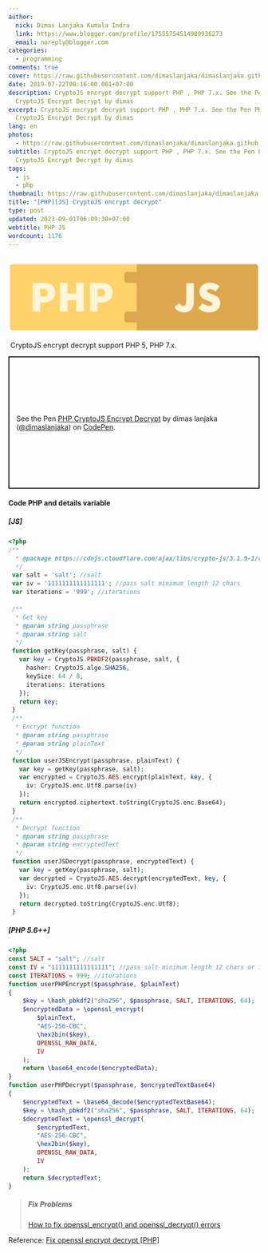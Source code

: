 ```yaml
---
author:
  nick: Dimas Lanjaka Kumala Indra
  link: https://www.blogger.com/profile/17555754514989936273
  email: noreply@blogger.com
categories:
  - programming
comments: true
cover: https://raw.githubusercontent.com/dimaslanjaka/dimaslanjaka.github.io/master/assets/img/phpjs.png
date: 2019-07-22T00:16:00.001+07:00
description: CryptoJS encrypt decrypt support PHP , PHP 7.x. See the Pen PHP
  CryptoJS Encrypt Decrypt by dimas
excerpt: CryptoJS encrypt decrypt support PHP , PHP 7.x. See the Pen PHP
  CryptoJS Encrypt Decrypt by dimas
lang: en
photos:
  - https://raw.githubusercontent.com/dimaslanjaka/dimaslanjaka.github.io/master/assets/img/phpjs.png
subtitle: CryptoJS encrypt decrypt support PHP , PHP 7.x. See the Pen PHP
  CryptoJS Encrypt Decrypt by dimas
tags:
  - js
  - php
thumbnail: https://raw.githubusercontent.com/dimaslanjaka/dimaslanjaka.github.io/master/assets/img/phpjs.png
title: "[PHP][JS] CryptoJS encrypt decrypt"
type: post
updated: 2023-09-01T06:09:30+07:00
webtitle: PHP JS
wordcount: 1176
---
```


![](https://raw.githubusercontent.com/dimaslanjaka/dimaslanjaka.github.io/master/assets/img/phpjs.png)  CryptoJS encrypt decrypt support PHP 5, PHP 7.x.

<div class="m-3">
  <p
    class="codepen"
    data-height="265"
    data-theme-id="0"
    data-default-tab="result"
    data-user="dimaslanjaka"
    data-slug-hash="oKXmGr"
    style="height: 265px; box-sizing: border-box; display: flex; align-items: center; justify-content: center; border: 2px solid; margin: 1em 0; padding: 1em"
    data-pen-title="PHP CryptoJS Encrypt Decrypt">
    <span
      >See the Pen <a href="https://codepen.io/dimaslanjaka/pen/oKXmGr/" rel="noopener noreferer nofollow"> PHP CryptoJS Encrypt Decrypt</a> by dimas lanjaka (<a
        href="https://codepen.io/dimaslanjaka"
        rel="noopener noreferer nofollow"
        >@dimaslanjaka</a
      >) on <a href="https://codepen.io" rel="noopener noreferer nofollow">CodePen</a>.</span
    >
  </p>
  <script async="" src="https://static.codepen.io/assets/embed/ei.js"></script>
</div>

  

#### Code PHP and details variable

##### \[JS\]

```php
<?php
/**
  * @package https://cdnjs.cloudflare.com/ajax/libs/crypto-js/3.1.9-1/crypto-js.js
  */
 var salt = 'salt'; //salt
 var iv = '1111111111111111'; //pass salt minimum length 12 chars
 var iterations = '999'; //iterations

 /**
  * Get key
  * @param string passphrase
  * @param string salt
  */
 function getKey(passphrase, salt) {
   var key = CryptoJS.PBKDF2(passphrase, salt, {
     hasher: CryptoJS.algo.SHA256,
     keySize: 64 / 8,
     iterations: iterations
   });
   return key;
 }
 /**
  * Encrypt function
  * @param string passphrase
  * @param string plainText
  */
 function userJSEncrypt(passphrase, plainText) {
   var key = getKey(passphrase, salt);
   var encrypted = CryptoJS.AES.encrypt(plainText, key, {
     iv: CryptoJS.enc.Utf8.parse(iv)
   });
   return encrypted.ciphertext.toString(CryptoJS.enc.Base64);
 }
 /**
  * Decrypt function
  * @param string passphrase
  * @param string encryptedText
  */
 function userJSDecrypt(passphrase, encryptedText) {
   var key = getKey(passphrase, salt);
   var decrypted = CryptoJS.AES.decrypt(encryptedText, key, {
     iv: CryptoJS.enc.Utf8.parse(iv)
   });
   return decrypted.toString(CryptoJS.enc.Utf8);
 }
```

##### \[PHP 5.6++\]

```php
<?php
const SALT = "salt"; //salt
const IV = "1111111111111111"; //pass salt minimum length 12 chars or it'll be show warning messages
const ITERATIONS = 999; //iterations
function userPHPEncrypt($passphrase, $plainText)
{
    $key = \hash_pbkdf2("sha256", $passphrase, SALT, ITERATIONS, 64);
    $encryptedData = \openssl_encrypt(
        $plainText,
        "AES-256-CBC",
        \hex2bin($key),
        OPENSSL_RAW_DATA,
        IV
    );
    return \base64_encode($encryptedData);
}
function userPHPDecrypt($passphrase, $encryptedTextBase64)
{
    $encryptedText = \base64_decode($encryptedTextBase64);
    $key = \hash_pbkdf2("sha256", $passphrase, SALT, ITERATIONS, 64);
    $decryptedText = \openssl_decrypt(
        $encryptedText,
        "AES-256-CBC",
        \hex2bin($key),
        OPENSSL_RAW_DATA,
        IV
    );
    return $decryptedText;
}
```

> ##### Fix Problems
> 
> [How to fix openssl\_encrypt() and openssl\_decrypt() errors](/2019/07/fix-openssl-encrypt-decrypt-php.html)

Reference: [Fix openssl encrypt decrypt \[PHP\]](/2019/07/fix-openssl-encrypt-decrypt-php.html)
